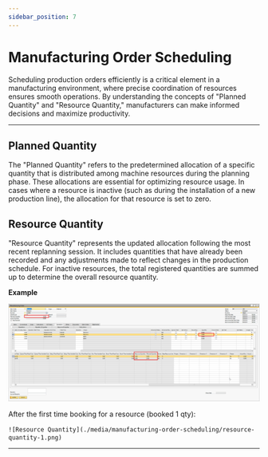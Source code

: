 ```yaml
---
sidebar_position: 7
---
```


# Manufacturing Order Scheduling

Scheduling production orders efficiently is a critical element in a manufacturing environment, where precise coordination of resources ensures smooth operations. By understanding the concepts of "Planned Quantity" and "Resource Quantity," manufacturers can make informed decisions and maximize productivity.

---

## Planned Quantity

The "Planned Quantity" refers to the predetermined allocation of a specific quantity that is distributed among machine resources during the planning phase. These allocations are essential for optimizing resource usage. In cases where a resource is inactive (such as during the installation of a new production line), the allocation for that resource is set to zero.

## Resource Quantity

"Resource Quantity" represents the updated allocation following the most recent replanning session. It includes quantities that have already been recorded and any adjustments made to reflect changes in the production schedule. For inactive resources, the total registered quantities are summed up to determine the overall resource quantity.

**Example**

![Resource Quantity](./media/manufacturing-order-scheduling/resource-quantity.png)

After the first time booking for a resource (booked 1 qty):

    ![Resource Quantity](./media/manufacturing-order-scheduling/resource-quantity-1.png)

---
